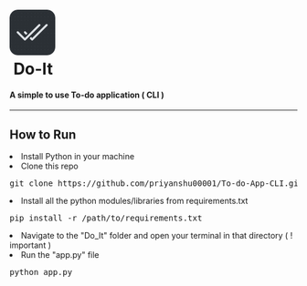 # <img src="./Do_It/icon.png" alt="Do-It" width="80" height="80"> <br>&nbsp;Do-It

#### A simple to use To-do application ( CLI )
<hr>

## How to Run
<li>Install Python in your machine</li>
<li>Clone this repo</li>
<pre>git clone https://github.com/priyanshu00001/To-do-App-CLI.git</pre>
<li>Install all the python modules/libraries from requirements.txt</li>
<pre>pip install -r /path/to/requirements.txt</pre>
<li>Navigate to the "Do_It" folder and open your terminal in that directory ( ! important )</li>
<li>Run the "app.py" file
<pre>python app.py</pre>

